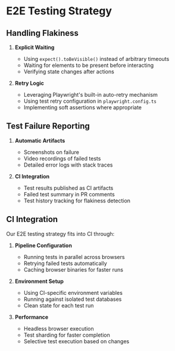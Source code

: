 # E2E Testing Strategy

## Handling Flakiness

1. **Explicit Waiting**
   - Using `expect().toBeVisible()` instead of arbitrary timeouts
   - Waiting for elements to be present before interacting
   - Verifying state changes after actions

2. **Retry Logic**
   - Leveraging Playwright's built-in auto-retry mechanism
   - Using test retry configuration in `playwright.config.ts`
   - Implementing soft assertions where appropriate

## Test Failure Reporting

1. **Automatic Artifacts**
   - Screenshots on failure
   - Video recordings of failed tests
   - Detailed error logs with stack traces

2. **CI Integration**
   - Test results published as CI artifacts
   - Failed test summary in PR comments
   - Test history tracking for flakiness detection

## CI Integration

Our E2E testing strategy fits into CI through:

1. **Pipeline Configuration**
   - Running tests in parallel across browsers
   - Retrying failed tests automatically
   - Caching browser binaries for faster runs

2. **Environment Setup**
   - Using CI-specific environment variables
   - Running against isolated test databases
   - Clean state for each test run

3. **Performance**
   - Headless browser execution
   - Test sharding for faster completion
   - Selective test execution based on changes